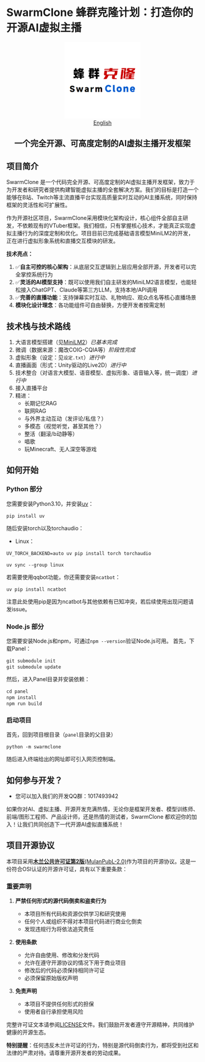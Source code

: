# SwarmClone 蜂群克隆计划：打造你的开源AI虚拟主播
<div align="center">
<img src="docs/assets/logo.png" width="200" height="200" />
<br>
<a href="./docs/README_en.md">English</a>
<br>
<h2>一个完全开源、可高度定制的AI虚拟主播开发框架</h2>
</div>


## 项目简介

SwarmClone 是一个代码完全开源、可高度定制的AI虚拟主播开发框架，致力于为开发者和研究者提供构建智能虚拟主播的全套解决方案。我们的目标是打造一个能够在B站、Twitch等主流直播平台实现高质量实时互动的AI主播系统，同时保持框架的灵活性和可扩展性。

作为开源社区项目，SwarmClone采用模块化架构设计，核心组件全部自主研发，不依赖现有的VTuber框架。我们相信，只有掌握核心技术，才能真正实现虚拟主播行为的深度定制和优化。项目目前已完成基础语言模型MiniLM2的开发，正在进行虚拟形象系统和直播交互模块的研发。

**技术亮点：**
1. ✅**自主可控的核心架构**：从底层交互逻辑到上层应用全部开源，开发者可以完全掌控系统行为
2. ✅**灵活的AI模型支持**：既可以使用我们自主研发的MiniLM2语言模型，也能轻松接入ChatGPT、Claude等第三方LLM，支持本地/API调用
3. ✅**完善的直播功能**：支持弹幕实时互动、礼物响应、观众点名等核心直播场景
4. **模块化设计理念**：各功能组件可自由替换，方便开发者按需定制

## 技术栈与技术路线
1) 大语言模型搭建（见[MiniLM2](https://github.com/swarmclone/MiniLM2)）*已基本完成*
2) 微调（数据来源：魔改COIG-CQIA等）*阶段性完成*
3) 虚拟形象（设定：见`设定.txt`）*进行中*
4) 直播画面（形式：Unity驱动的Live2D）*进行中*
5) 技术整合（对语言大模型、语音模型、虚拟形象、语音输入等，统一调度）*进行中*
6) 接入直播平台
7) 精进：
    - 长期记忆RAG
    - 联网RAG
    - 与外界主动互动（发评论/私信？）
    - 多模态（视觉听觉，甚至其他？）
    - 整活（翻滚/b动静等）
    - 唱歌
    - 玩Minecraft、无人深空等游戏


## 如何开始
### Python 部分
您需要安装Python3.10，并安装[uv](https://docs.astral.sh/uv/)：
```console
pip install uv
```
随后安装torch以及torchaudio：
- Linux：
```console
UV_TORCH_BACKEND=auto uv pip install torch torchaudio
```
```console
uv sync --group linux
```
若需要使用qqbot功能，你还需要安装`ncatbot`：
```console
uv pip install ncatbot
```
注意此处使用pip是因为ncatbot与其他依赖有已知冲突，若后续使用出现问题请发issue。
### Node.js 部分
您需要安装Node.js和npm，可通过`npm --version`验证Node.js可用。
首先，下载Panel：
```console
git submodule init
git submodule update
```
然后，进入Panel目录并安装依赖：
```console
cd panel
npm install
npm run build
```
### 启动项目
首先，回到项目根目录（`panel`目录的父目录）
```console
python -m swarmclone
```
随后进入终端给出的网址即可引入网页控制端。

## 如何参与开发？
- 您可以加入我们的开发QQ群：1017493942

如果你对AI、虚拟主播、开源开发充满热情，无论你是框架开发者、模型训练师、前端/图形工程师、产品设计师，还是热情的测试者，SwarmClone 都欢迎你的加入！让我们共同创造下一代开源AI虚拟直播系统！

## 项目开源协议

本项目采用[**木兰公共许可证第2版**(MulanPubL-2.0)](https://license.coscl.org.cn/MulanPubL-2.0)作为项目的开源协议。这是一份符合OSI认证的开源许可证，具有以下重要条款：

### 重要声明
1. **严禁任何形式的源代码倒卖和盗卖行为**
   - 本项目所有代码和资源仅供学习和研究使用
   - 任何个人或组织不得对本项目代码进行商业化倒卖
   - 发现违规行为将依法追究责任

2. **使用条款**
   - 允许自由使用、修改和分发代码
   - 允许在遵守开源协议的情况下用于商业项目
   - 修改后的代码必须保持相同许可证
   - 必须保留原始版权声明

3. **免责声明**
   - 本项目不提供任何形式的担保
   - 使用者自行承担使用风险

完整许可证文本请参阅[LICENSE](/LICENSE)文件。我们鼓励开发者遵守开源精神，共同维护健康的开源生态。

**特别提醒**：任何违反木兰许可证的行为，特别是源代码倒卖行为，都将受到社区和法律的严肃对待。请尊重开源开发者的劳动成果。
